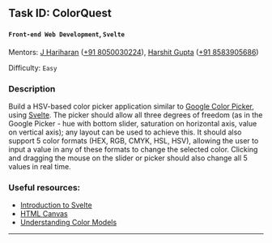 ## Task ID: ColorQuest

#### `Front-end Web Development`, `Svelte`

Mentors: [J Hariharan](https://github.com/j-hariharan/) ([+91 8050030224](https://wa.me/8050030224)), [Harshit Gupta](https://github.com/hgupta12/) ([+91 8583905686](https://wa.me/8583905686))

Difficulty: `Easy`

### Description

Build a HSV-based color picker application similar to [Google Color Picker](https://www.google.com/search?q=color+picker), using [Svelte](https://svelte.dev/). The picker should allow all three degrees of freedom (as in the Google Picker - hue with bottom slider, saturation on horizontal axis, value on vertical axis); any layout can be used to achieve this. It should also support 5 color formats (HEX, RGB, CMYK, HSL, HSV), allowing the user to input a value in any of these formats to change the selected color. Clicking and dragging the mouse on the slider or picker should also change all 5 values in real time.

### Useful resources:

- [Introduction to Svelte](https://learn.svelte.dev/tutorial/welcome-to-svelte)
- [HTML Canvas](https://developer.mozilla.org/en-US/docs/Web/HTML/Element/canvas)
- [Understanding Color Models](https://medium.com/@info4mationmafia/understanding-color-models-hsv-vs-rgb-277aaec6d653)

---